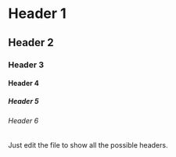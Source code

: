 # Header 1
## Header 2
### Header 3
#### Header 4
##### Header 5
###### Header 6







Just edit the file to show all the possible headers.
